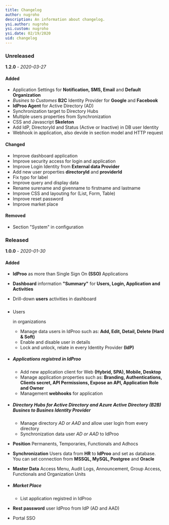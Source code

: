 ```yaml
---
title: Changelog
author: nugroho
description: An information about changelog. 
ysi.author: nugroho
ysi.custom: nugroho
ysi.date: 02/19/2020
uid: changelog
---
```

### Unreleased

**1.2.0** - _2020-03-27_

#### Added

* Application Settings for **Notification, SMS, Email** and **Default Organization**
*   _Busines to Customes_ **B2C** Identity Provider for **Google** and **Facebook**
*   **IdProo Agent** for Active Directory (AD)
*   Synchronization target to Directory Hubs
*   Multiple users properties from Synchronization
*   CSS and Javascript **Skeleton**
*   Add IdP, DirectoryId and Status (Active or Inactive) in DB user Identity
*   Webhook in application, also devide in section model and HTTP request

#### Changed

*   Improve dashboard application
*   Improve security access for login and application
*   Improve Login Identity from **External data Provider**
*   Add new user properties **directoryId** and **providerId**
*   Fix typo for label
*   Improve query and display data
*   Rename surename and givenname to firstname and lastname
*   Improve CSS and layouting for (List, Form, Table)
*   Improve reset password
*   Improve market place

#### Removed

*   Section "System" in configuration

### Released

**1.0.0** - _2020-01-30_

#### Added

*   **IdProo** as more than Single Sign On **(SSO)** Applications
*   **Dashboard** information **"Summary"** for **Users, Login, Application and Activities**
*   Drill-down **users** activities in dashboard
*   ##### 

    <noscript>Users</noscript>

    in organizations

    *   Manage data users in IdProo such as: **Add, Edit, Detail, Delete (Hard & Soft)**
    *   Enable and disable user in details
    *   Lock and unlock, relate in every Identity Provider **(IdP)**
*   ##### **Applications** registred in IdProo

    *   Add new application client for Web **(Hybrid, SPA), Mobile, Desktop**
    *   Manage application properties such as: **Branding, Authentications, Clients secret, API Permissions, Expose an API, Application Role and Owner**
    *   Management **webhooks** for application
*   ##### **Directory Hubs** for _Active Directory_ and _Azure Active Directory_ **(B2B)** Busines to Busines Identity Provider

    *   Manage directory _AD or AAD_ and allow user login from every directory
    *   Synchronization data user _AD or AAD_ to IdProo
*   **Position** Permanents, Temporaries, Functionals and Adhocs
*   **Synchronization** Users data from **HR** to **IdProo** and set as database. You can set connection from **MSSQL, MySQL, Postgree** and **Oracle**
*   **Master Data** Access Menu, Audit Logs, Announcement, Group Access, Functionals and Organization Units
*   ##### Market Place

    *   List application registred in IdProo
*   **Rest password** user IdProo from IdP (AD and AAD)
*   Portal SSO

